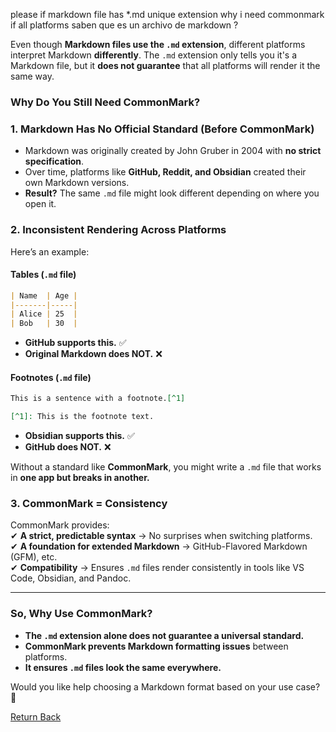please if markdown file has *.md unique extension why i need commonmark if all platforms saben que es un archivo de markdown ?

Even though **Markdown files use the `.md` extension**, different platforms interpret Markdown **differently**. The `.md` extension only tells you it's a Markdown file, but it **does not guarantee** that all platforms will render it the same way.  

### **Why Do You Still Need CommonMark?**  

### **1. Markdown Has No Official Standard (Before CommonMark)**  

- Markdown was originally created by John Gruber in 2004 with **no strict specification**.  
- Over time, platforms like **GitHub, Reddit, and Obsidian** created their own Markdown versions.  
- **Result?** The same `.md` file might look different depending on where you open it.  

### **2. Inconsistent Rendering Across Platforms**  
Here’s an example:  
#### **Tables (`.md` file)**

```md
| Name  | Age |
|-------|-----|
| Alice | 25  |
| Bob   | 30  |
```

- **GitHub supports this.** ✅  
- **Original Markdown does NOT.** ❌  

#### **Footnotes (`.md` file)**

```md
This is a sentence with a footnote.[^1]

[^1]: This is the footnote text.
```

- **Obsidian supports this.** ✅  
- **GitHub does NOT.** ❌  

Without a standard like **CommonMark**, you might write a `.md` file that works in **one app but breaks in another.**  

### **3. CommonMark = Consistency**  
CommonMark provides:  
✔ **A strict, predictable syntax** → No surprises when switching platforms.  
✔ **A foundation for extended Markdown** → GitHub-Flavored Markdown (GFM), etc.  
✔ **Compatibility** → Ensures `.md` files render consistently in tools like VS Code, Obsidian, and Pandoc.  

---

### **So, Why Use CommonMark?**  

- **The `.md` extension alone does not guarantee a universal standard.**  
- **CommonMark prevents Markdown formatting issues** between platforms.  
- **It ensures `.md` files look the same everywhere.**  

Would you like help choosing a Markdown format based on your use case? 🚀

[Return Back](md-worksheet.md)
